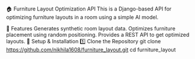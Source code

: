 🏠 Furniture Layout Optimization API
This is a Django-based API for optimizing furniture layouts in a room using a simple AI model.

🚀 Features
Generates synthetic room layout data.
Optimizes furniture placement using random positioning.
Provides a REST API to get optimized layouts.
📌 Setup & Installation
1️⃣ Clone the Repository
git clone https://github.com/nikhila1608/furniture_layout.git
cd furniture_layout
